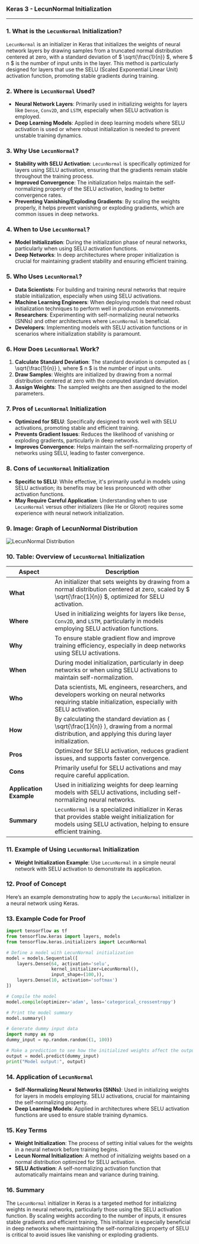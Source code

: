 ### **Keras 3 - LecunNormal Initialization**

---

### **1. What is the `LecunNormal` Initialization?**

`LecunNormal` is an initializer in Keras that initializes the weights of neural network layers by drawing samples from a truncated normal distribution centered at zero, with a standard deviation of $ \sqrt{\frac{1}{n}} $, where $ n $ is the number of input units in the layer. This method is particularly designed for layers that use the SELU (Scaled Exponential Linear Unit) activation function, promoting stable gradients during training.

### **2. Where is `LecunNormal` Used?**

- **Neural Network Layers**: Primarily used in initializing weights for layers like `Dense`, `Conv2D`, and `LSTM`, especially when SELU activation is employed.
- **Deep Learning Models**: Applied in deep learning models where SELU activation is used or where robust initialization is needed to prevent unstable training dynamics.

### **3. Why Use `LecunNormal`?**

- **Stability with SELU Activation**: `LecunNormal` is specifically optimized for layers using SELU activation, ensuring that the gradients remain stable throughout the training process.
- **Improved Convergence**: The initialization helps maintain the self-normalizing property of the SELU activation, leading to better convergence rates.
- **Preventing Vanishing/Exploding Gradients**: By scaling the weights properly, it helps prevent vanishing or exploding gradients, which are common issues in deep networks.

### **4. When to Use `LecunNormal`?**

- **Model Initialization**: During the initialization phase of neural networks, particularly when using SELU activation functions.
- **Deep Networks**: In deep architectures where proper initialization is crucial for maintaining gradient stability and ensuring efficient training.

### **5. Who Uses `LecunNormal`?**

- **Data Scientists**: For building and training neural networks that require stable initialization, especially when using SELU activations.
- **Machine Learning Engineers**: When deploying models that need robust initialization techniques to perform well in production environments.
- **Researchers**: Experimenting with self-normalizing neural networks (SNNs) and other architectures where `LecunNormal` is beneficial.
- **Developers**: Implementing models with SELU activation functions or in scenarios where initialization stability is paramount.

### **6. How Does `LecunNormal` Work?**

1. **Calculate Standard Deviation**: The standard deviation is computed as \( \sqrt{\frac{1}{n}} \), where $ n $ is the number of input units.
2. **Draw Samples**: Weights are initialized by drawing from a normal distribution centered at zero with the computed standard deviation.
3. **Assign Weights**: The sampled weights are then assigned to the model parameters.

### **7. Pros of `LecunNormal` Initialization**

- **Optimized for SELU**: Specifically designed to work well with SELU activations, promoting stable and efficient training.
- **Prevents Gradient Issues**: Reduces the likelihood of vanishing or exploding gradients, particularly in deep networks.
- **Improves Convergence**: Helps maintain the self-normalizing property of networks using SELU, leading to faster convergence.

### **8. Cons of `LecunNormal` Initialization**

- **Specific to SELU**: While effective, it's primarily useful in models using SELU activation; its benefits may be less pronounced with other activation functions.
- **May Require Careful Application**: Understanding when to use `LecunNormal` versus other initializers (like He or Glorot) requires some experience with neural network initialization.

### **9. Image: Graph of LecunNormal Distribution**

![LecunNormal Distribution](https://upload.wikimedia.org/wikipedia/commons/thumb/1/10/Normal_Distribution_PDF.svg/640px-Normal_Distribution_PDF.svg.png)

### **10. Table: Overview of `LecunNormal` Initialization**

| **Aspect**              | **Description**                                                                                                                                          |
|-------------------------|----------------------------------------------------------------------------------------------------------------------------------------------------------|
| **What**                | An initializer that sets weights by drawing from a normal distribution centered at zero, scaled by $ \sqrt{\frac{1}{n}} $, optimized for SELU activation. |
| **Where**               | Used in initializing weights for layers like `Dense`, `Conv2D`, and `LSTM`, particularly in models employing SELU activation functions.                   |
| **Why**                 | To ensure stable gradient flow and improve training efficiency, especially in deep networks using SELU activations.                                       |
| **When**                | During model initialization, particularly in deep networks or when using SELU activations to maintain self-normalization.                                  |
| **Who**                 | Data scientists, ML engineers, researchers, and developers working on neural networks requiring stable initialization, especially with SELU activation.   |
| **How**                 | By calculating the standard deviation as \( \sqrt{\frac{1}{n}} \), drawing from a normal distribution, and applying this during layer initialization.       |
| **Pros**                | Optimized for SELU activation, reduces gradient issues, and supports faster convergence.                                                                   |
| **Cons**                | Primarily useful for SELU activations and may require careful application.                                                                                 |
| **Application Example** | Used in initializing weights for deep learning models with SELU activations, including self-normalizing neural networks.                                   |
| **Summary**             | `LecunNormal` is a specialized initializer in Keras that provides stable weight initialization for models using SELU activation, helping to ensure efficient training. |

### **11. Example of Using `LecunNormal` Initialization**

- **Weight Initialization Example**: Use `LecunNormal` in a simple neural network with SELU activation to demonstrate its application.

### **12. Proof of Concept**

Here’s an example demonstrating how to apply the `LecunNormal` initializer in a neural network using Keras.

### **13. Example Code for Proof**

```python
import tensorflow as tf
from tensorflow.keras import layers, models
from tensorflow.keras.initializers import LecunNormal

# Define a model with LecunNormal initialization
model = models.Sequential([
    layers.Dense(64, activation='selu', 
                 kernel_initializer=LecunNormal(), 
                 input_shape=(100,)),
    layers.Dense(10, activation='softmax')
])

# Compile the model
model.compile(optimizer='adam', loss='categorical_crossentropy')

# Print the model summary
model.summary()

# Generate dummy input data
import numpy as np
dummy_input = np.random.random((1, 100))

# Make a prediction to see how the initialized weights affect the output
output = model.predict(dummy_input)
print("Model output:", output)
```

### **14. Application of `LecunNormal`**

- **Self-Normalizing Neural Networks (SNNs)**: Used in initializing weights for layers in models employing SELU activations, crucial for maintaining the self-normalizing property.
- **Deep Learning Models**: Applied in architectures where SELU activation functions are used to ensure stable training dynamics.

### **15. Key Terms**

- **Weight Initialization**: The process of setting initial values for the weights in a neural network before training begins.
- **Lecun Normal Initialization**: A method of initializing weights based on a normal distribution optimized for SELU activation.
- **SELU Activation**: A self-normalizing activation function that automatically maintains mean and variance during training.

### **16. Summary**

The `LecunNormal` initializer in Keras is a targeted method for initializing weights in neural networks, particularly those using the SELU activation function. By scaling weights according to the number of inputs, it ensures stable gradients and efficient training. This initializer is especially beneficial in deep networks where maintaining the self-normalizing property of SELU is critical to avoid issues like vanishing or exploding gradients.